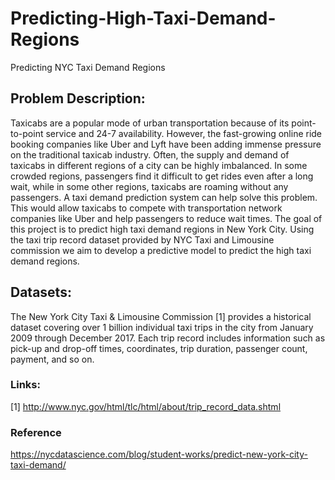 # Predicting-High-Taxi-Demand-Regions

Predicting NYC Taxi Demand Regions


## Problem Description:

   Taxicabs are a popular mode of urban transportation because of its point-to-point service and 24-7 availability. However, the fast-growing online ride booking companies like Uber and Lyft have been adding immense pressure on the traditional taxicab industry. Often, the supply and demand of taxicabs in different regions of a city can be highly imbalanced. In some crowded regions, passengers find it difficult to get rides even after a long wait, while in some other regions, taxicabs are roaming without any passengers. A taxi demand prediction system can help solve this problem. This would allow taxicabs to compete with transportation network companies like Uber and help passengers to reduce wait times.
   The goal of this project is to predict high taxi demand regions in New York City. Using the taxi trip record dataset provided by NYC Taxi and Limousine commission we aim to develop a predictive model to predict the high taxi demand regions.

## Datasets:
The New York City Taxi & Limousine Commission [1] provides a historical dataset covering over 1 billion individual taxi trips in the city from January 2009 through December 2017. Each trip record includes information such as pick-up and drop-off times, coordinates, trip duration, passenger count, payment, and so on. 

### Links:
[1] http://www.nyc.gov/html/tlc/html/about/trip_record_data.shtml 


### Reference
https://nycdatascience.com/blog/student-works/predict-new-york-city-taxi-demand/
